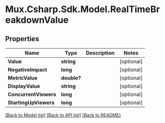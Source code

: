 # Mux.Csharp.Sdk.Model.RealTimeBreakdownValue

## Properties

Name | Type | Description | Notes
------------ | ------------- | ------------- | -------------
**Value** | **string** |  | [optional] 
**NegativeImpact** | **long** |  | [optional] 
**MetricValue** | **double?** |  | [optional] 
**DisplayValue** | **string** |  | [optional] 
**ConcurrentViewers** | **long** |  | [optional] 
**StartingUpViewers** | **long** |  | [optional] 

[[Back to Model list]](../README.md#documentation-for-models) [[Back to API list]](../README.md#documentation-for-api-endpoints) [[Back to README]](../README.md)

